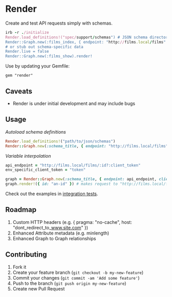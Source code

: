 # Render

Create and test API requests simply with schemas.

```ruby
irb -r ./initialize
Render.load_definitions!("spec/support/schemas") # JSON schema directory
Render::Graph.new(:films_index, { endpoint: "http://films.local/films" }).render!
# or stub out schema-specific data
Render.live = false
Render::Graph.new(:films_show).render!
```

Use by updating your Gemfile:

    gem "render"

## Caveats

- Render is under initial development and may include bugs

## Usage

*Autoload schema definitions*

```ruby
Render.load_definitions!("path/to/json/schemas")
Render::Graph.new(:schema_title, { endpoint: "http://films.local/films" }).render!
```

*Variable interpolation*

```ruby
api_endpoint = "http://films.local/films/:id?:client_token"
env_specific_client_token = "token"

graph = Render::Graph.new(:schema_title, { endpoint: api_endpoint, client_token: env_specific_client_token })
graph.render!({ id: "an-id" }) # makes request to "http://films.local/films/an-id?client_token=token"
```

Check out the examples in [integration tests](spec/integration/).

## Roadmap

1. Custom HTTP headers (e.g. { pragma: "no-cache", host: "dont_redirect_to_www.site.com" })
2. Enhanced Attribute metadata (e.g. minlength)
3. Enhanced Graph to Graph relationships

## Contributing

1. Fork it
2. Create your feature branch (`git checkout -b my-new-feature`)
3. Commit your changes (`git commit -am 'Add some feature'`)
4. Push to the branch (`git push origin my-new-feature`)
5. Create new Pull Request

